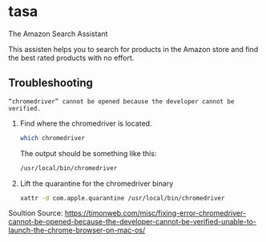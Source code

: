 # tasa

The Amazon Search Assistant

This assisten helps you to search for products in the Amazon store and find the best rated products with no effort.

## Troubleshooting

`“chromedriver” cannot be opened because the developer cannot be verified.` </br>

1. Find where the chromedriver is located.

    ```sh
    which chromedriver
    ```

    The output should be something like this:

    ```sh
    /usr/local/bin/chromedriver
    ```

2. Lift the quarantine for the chromedriver binary

    ```sh
    xattr -d com.apple.quarantine /usr/local/bin/chromedriver
    ```

Soultion Source: <https://timonweb.com/misc/fixing-error-chromedriver-cannot-be-opened-because-the-developer-cannot-be-verified-unable-to-launch-the-chrome-browser-on-mac-os/>
